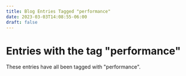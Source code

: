 ```yaml
---
title: Blog Entries Tagged "performance"
date: 2023-03-03T14:08:55-06:00
draft: false
---
```

# Entries with the tag "performance"

These entries have all been tagged with "performance".